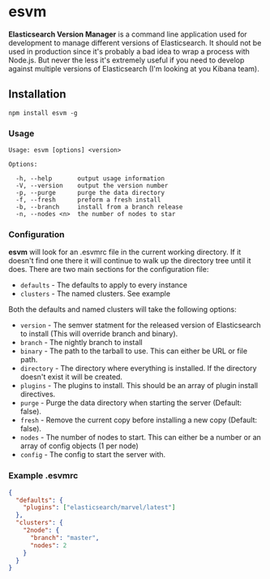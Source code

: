 esvm
====

**Elasticsearch Version Manager** is a command line application used for development to manage different versions of Elasticsearch. It should not be used in production since it's probably a bad idea to wrap a process with Node.js. But never the less it's extremely useful if you need to develop against multiple versions of Elasticsearch (I'm looking at you Kibana team).

## Installation
```
npm install esvm -g
```

### Usage
```
Usage: esvm [options] <version>

Options:

  -h, --help       output usage information
  -V, --version    output the version number
  -p, --purge      purge the data directory
  -f, --fresh      preform a fresh install
  -b, --branch     install from a branch release
  -n, --nodes <n>  the number of nodes to star
```

### Configuration

**esvm** will look for an .esvmrc file in the current working directory. If it doesn't find one there it will continue to walk up the directory tree until it does. There are two main sections for the configuration file:

* `defaults` - The defaults to apply to every instance
* `clusters` - The named clusters. See example

Both the defaults and named clusters will take the following options:

* `version`   - The semver statment for the released version of Elasticsearch to install (This will override branch and binary).
* `branch`    - The nightly branch to install
* `binary`    - The path to the tarball to use. This can either be URL or file path.
* `directory` - The directory where everything is installed. If the directory doesn't exist it will be created.
* `plugins`   - The plugins to install. This should be an array of plugin install directives.
* `purge`     - Purge the data directory when starting the server (Default: false).
* `fresh`     - Remove the current copy before installing a new copy (Default: false).
* `nodes`     - The number of nodes to start. This can either be a number or an array of config objects (1 per node)
* `config`    - The config to start the server with.

### Example .esvmrc

```json
{
  "defaults": {
    "plugins": ["elasticsearch/marvel/latest"]
  },
  "clusters": {
    "2node": {
      "branch": "master",
      "nodes": 2
    }
  }
}
```
